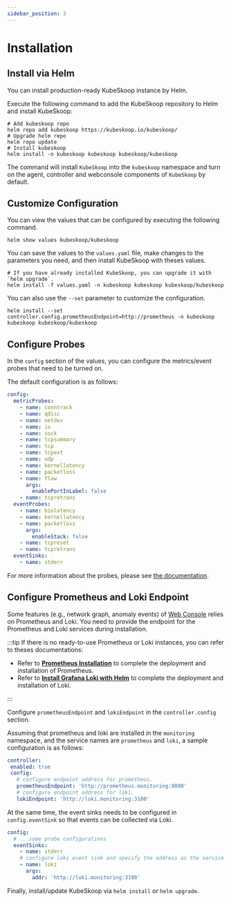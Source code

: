 ```yaml
---
sidebar_position: 3
---
```


# Installation

## Install via Helm

You can install production-ready KubeSkoop instance by Helm.

Execute the following command to add the KubeSkoop repository to Helm and install KubeSkoop:

```shell
# Add kubeskoop repo
helm repo add kubeskoop https://kubeskoop.io/kubeskoop/
# Upgrade helm repo
helm repo update
# Install kubeskoop
helm install -n kubeskoop kubeskoop kubeskoop/kubeskoop
```

The command will install `KubeSkoop` into the `kubeskoop` namespace and turn on the agent, controller and webconsole components of `KubeSkoop` by default.

## Customize Configuration

You can view the values that can be configured by executing the following command.

```shell
helm show values kubeskoop/kubeskoop
```

You can save the values to the `values.yaml` file, make changes to the parameters you need, and then install KubeSkoop with theses values.

```shell
# If you have already installed KubeSkoop, you can upgrade it with `helm upgrade`.
helm install -f values.yaml -n kubeskoop kubeskoop kubeskoop/kubeskoop
```

You can also use the `--set` parameter to customize the configuration.

```shell
helm install --set controller.config.prometheusEndpoint=http://prometheus -n kubeskoop kubeskoop kubeskoop/kubeskoop
```

## Configure Probes

In the `config` section of the values, you can configure the metrics/event probes that need to be turned on.

The default configuration is as follows:

```yaml
config:
  metricProbes:
    - name: conntrack
    - name: qdisc
    - name: netdev
    - name: io
    - name: sock
    - name: tcpsummary
    - name: tcp
    - name: tcpext
    - name: udp
    - name: kernellatency
    - name: packetloss
    - name: flow
      args:
        enablePortInLabel: false
    - name: tcpretrans
  eventProbes:
    - name: biolatency
    - name: kernellatency
    - name: packetloss
      args:
        enableStack: false
    - name: tcpreset
    - name: tcpretrans
  eventSinks:
    - name: stderr
```

For more information about the probes, please see [the documentation](../reference/monitoring/probes-metrics-events.md).

## Configure Prometheus and Loki Endpoint

Some features (e.g., network graph, anomaly events) of [Web Console](.../guide/web-console.md) relies on Prometheus and Loki.
You need to provide the endpoint for the Prometheus and Loki services during installation.

:::tip
If there is no ready-to-use Prometheus or Loki instances, you can refer to theses documentations:

- Refer to **[Prometheus Installation](https://prometheus.io/docs/prometheus/latest/installation/)** to complete the deployment and installation of Prometheus.
- Refer to **[Install Grafana Loki with Helm](https://grafana.com/docs/loki/latest/setup/install/helm/)** to complete the deployment and installation of Loki.

:::

Configure `prometheusEndpoint` and `lokiEndpoint` in the `controller.config` section.

Assuming that prometheus and loki are installed in the `monitoring` namespace,
 and the service names are `prometheus` and `loki`, a sample configuration is as follows:

 ```yaml
 controller:
  enabled: true
  config:
    # configure endpoint address for prometheus.
    prometheusEndpoint: 'http://prometheus.monitoring:9090'
    # configure endpoint address for loki.
    lokiEndpoint: 'http://loki.monitoring:3100'
```

At the same time, the event sinks needs to be configured in `config.eventSink` so that events can be collected via Loki.

```yaml
config:
  # ...some probe configurations
  eventSinks:
    - name: stderr
    # configure loki event sink and specify the address as the service address of loki.
    - name: loki
      args:
        addr: 'http://loki.monitoring:3100'
```

Finally, install/update KubeSkoop via `helm install` or `helm upgrade`.
